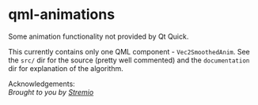 # qml-animations
Some animation functionality not provided by Qt Quick.

This currently contains only one QML component - `Vec2SmoothedAnim`.
See the `src/` dir for the source (pretty well commented) and the `documentation` dir for explanation of the algorithm.

Acknowledgements:  
_Brought to you by [Stremio](http://www.strem.io/)_
